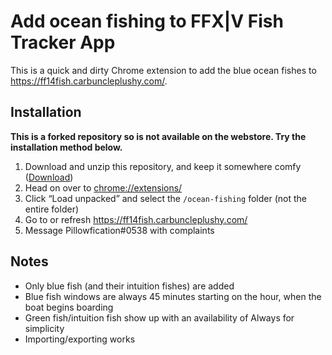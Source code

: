 # Add ocean fishing to FFX|V Fish Tracker App

This is a quick and dirty Chrome extension to add the blue ocean fishes to https://ff14fish.carbuncleplushy.com/.

## Installation

**This is a forked repository so is not available on the webstore. Try the installation method below.**

1. Download and unzip this repository, and keep it somewhere comfy ([Download](https://github.com/nukes327/ff14-fish-tracker-app-ocean-fishing/archive/master.zip))
2. Head on over to [chrome://extensions/](chrome://extensions/)
3. Click “Load unpacked” and select the `/ocean-fishing` folder (not the entire folder)
4. Go to or refresh https://ff14fish.carbuncleplushy.com/
5. Message Pillowfication#0538 with complaints

## Notes

 - Only blue fish (and their intuition fishes) are added
 - Blue fish windows are always 45 minutes starting on the hour, when the boat begins boarding
 - Green fish/intuition fish show up with an availability of Always for simplicity
 - Importing/exporting works
